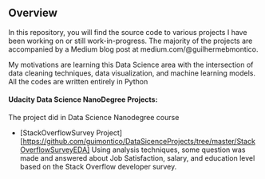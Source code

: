 ## Overview
In this repository, you will find the source code to various projects I have been working on or still work-in-progress. The majority of the projects are accompanied by a Medium blog post at medium.com/@guilhermebmontico. 

My motivations are learning this Data Science area with the intersection of data cleaning techniques, data visualization, and machine learning models. All the codes are written entirely in Python

#### Udacity Data Science NanoDegree Projects:
The project did in Data Science Nanodegree course

 - [StackOverflowSurvey Project][https://github.com/guimontico/DataSicenceProjects/tree/master/StackOverflowSurveyEDA] 
Using analysis techniques, some question was made and answered about Job Satisfaction, salary, and education level based on the Stack Overflow developer survey.
